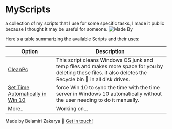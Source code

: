 # MyScripts
a collection of my scripts that I use for some specific tasks, I made it public because I thought it may be useful for someone.
![Made By](https://img.shields.io/badge/made%20by-ZakaryaBelamiri-%234d41c0)

Here's a table summarizing the available Scripts and their uses:

| Option           | Description                                                                                                  |
|------------------|--------------------------------------------------------------------------------------------------------------|
| [CleanPc](https://github.com/kakaa2993/MyScripts/tree/main/CleanPc)  | This script cleans Windows OS junk and temp files and makes more space for you by deleting these files. it also deletes the Recycle bin 🚮 in all disk drives.                                                                              |
| [Set Time Automatically in Win 10](https://github.com/kakaa2993/Set-Time-Automatically-in-Win-10) | force Win 10 to sync the time with the time server in Windows 10 automatically without the user needing to do it manually.|
| More..            | Working on...                          |



Made by Belamiri Zakarya  :wave: [Get in touch!](https://github.com/kakaa2993)
